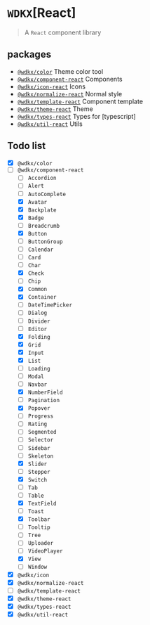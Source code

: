 # `WDKX`\[React\]

> A `React` component library

## packages

- [`@wdkx/color`](https://github.com/yzha5/wdkx-react/tree/master/packages/wdkx-color) Theme color tool
- [`@wdkx/component-react`](https://github.com/yzha5/wdkx-react/tree/master/packages/wdkx-component) Components
- [`@wdkx/icon-react`](https://github.com/yzha5/wdkx-react/tree/master/packages/wdkx-icon) Icons
- [`@wdkx/normalize-react`](https://github.com/yzha5/wdkx-react/tree/master/packages/wdkx-normalize) Normal style
- [`@wdkx/template-react`](https://github.com/yzha5/wdkx-react/tree/master/packages/wdkx-template) Component template
- [`@wdkx/theme-react`](https://github.com/yzha5/wdkx-react/tree/master/packages/wdkx-theme) Theme
- [`@wdkx/types-react`](https://github.com/yzha5/wdkx-react/tree/master/packages/wdkx-types) Types for \[typescript\]
- [`@wdkx/util-react`](https://github.com/yzha5/wdkx-react/tree/master/packages/wdkx-util) Utils

## Todo list

- [x] `@wdkx/color`
- [ ] `@wdkx/component-react`
    - [ ] `Accordion`
    - [ ] `Alert`
    - [ ] `AutoComplete`
    - [x] `Avatar`
    - [x] `Backplate`
    - [x] `Badge`
    - [ ] `Breadcrumb`
    - [x] `Button`
    - [ ] `ButtonGroup`
    - [ ] `Calendar`
    - [ ] `Card`
    - [ ] `Char`
    - [x] `Check`
    - [ ] `Chip`
    - [x] `Common`
    - [x] `Container`
    - [ ] `DateTimePicker`
    - [ ] `Dialog`
    - [ ] `Divider`
    - [ ] `Editor`
    - [x] `Folding`
    - [x] `Grid`
    - [x] `Input`
    - [x] `List`
    - [ ] `Loading`
    - [ ] `Modal`
    - [ ] `Navbar`
    - [x] `NumberField`
    - [ ] `Pagination`
    - [x] `Popover`
    - [ ] `Progress`
    - [ ] `Rating`
    - [ ] `Segmented`
    - [ ] `Selector`
    - [ ] `Sidebar`
    - [ ] `Skeleton`
    - [x] `Slider`
    - [ ] `Stepper`
    - [x] `Switch`
    - [ ] `Tab`
    - [ ] `Table`
    - [x] `TextField`
    - [ ] `Toast`
    - [x] `Toolbar`
    - [ ] `Tooltip`
    - [ ] `Tree`
    - [ ] `Uploader`
    - [ ] `VideoPlayer`
    - [x] `View`
    - [ ] `Window`
- [x] `@wdkx/icon`
- [x] `@wdkx/normalize-react`
- [ ] `@wdkx/template-react`
- [x] `@wdkx/theme-react`
- [x] `@wdkx/types-react`
- [x] `@wdkx/util-react`
